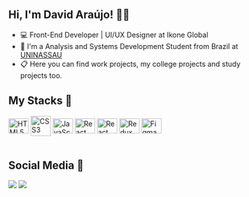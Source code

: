 ## Hi, I'm David Araújo! 👨‍💻
- 💻 Front-End Developer | UI/UX Designer at Ikone Global
- 📖 I'm a Analysis and Systems Development Student from Brazil at <a href="https://www.uninassau.edu.br" target="_blank">UNINASSAU</a>
- 📋 Here you can find work projects, my college projects and study projects too.

  
## My Stacks 🚀
  
<div style="display: inline_block"> 
  <img align="center" alt="HTML5" height="30" width="40" src="https://cdn.jsdelivr.net/gh/devicons/devicon/icons/html5/html5-original.svg" />
  <img align="center" alt="CSS3 height="30" width="40" src="https://cdn.jsdelivr.net/gh/devicons/devicon/icons/css3/css3-original.svg" />
  <img align="center" alt="JavaScript" height="30" width="40" src="https://cdn.jsdelivr.net/gh/devicons/devicon/icons/javascript/javascript-original.svg" />
  <img align="center" alt="React" height="30" width="40" src="https://cdn.jsdelivr.net/gh/devicons/devicon/icons/react/react-original.svg" />
  <img align="center" alt="React Query" height="30" width="40" src="https://react-query-v3.tanstack.com/_next/static/images/emblem-light-628080660fddb35787ff6c77e97ca43e.svg" />
  <img align="center" alt="Redux" height="30" width="40" src="https://cdn.jsdelivr.net/gh/devicons/devicon/icons/redux/redux-original.svg" />                               <img align="center" alt="Figma" height="30" width="40" src="https://cdn.jsdelivr.net/gh/devicons/devicon/icons/figma/figma-original.svg" />
  
</div>
<br>
  
## Social Media 🤖
 
<div> 
  <a href="https://www.linkedin.com/in/davidaraujosf/" target="_blank"><img src="https://img.shields.io/badge/-LinkedIn-%230077B5?style=for-the-badge&logo=linkedin&logoColor=white" target="_blank"></a> 
  <a href = "mailto:davidaraujosf@outlook.com"><img src=https://img.shields.io/badge/Microsoft_Outlook-0078D4?style=for-the-badge&logo=microsoft-outlook&logoColor=white target="_blank"></a>
</div>
